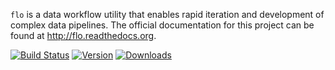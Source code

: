 `flo` is a data workflow utility that enables rapid iteration and
development of complex data pipelines. The official documentation for
this project can be found at http://flo.readthedocs.org.

[![Build Status](https://travis-ci.org/deanmalmgren/flo.svg?branch=master)](https://travis-ci.org/deanmalmgren/flo) [![Version](https://img.shields.io/pypi/v/flo.svg)](https://warehouse.python.org/project/flo/) [![Downloads](https://img.shields.io/pypi/dm/flo.svg)](https://warehouse.python.org/project/flo/) 
